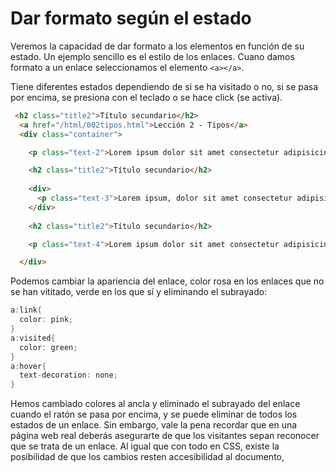 # Dar formato según el estado

Veremos la capacidad de dar formato a los elementos en función de su estado. Un ejemplo sencillo es el estilo de los enlaces. Cuano damos formato a un enlace seleccionamos el elemento `<a></a>`.

Tiene diferentes estados dependiendo de si se ha visitado o no, si se pasa por encima, se presiona con el teclado o se hace click (se activa).

```html
 <h2 class="title2">Título secundario</h2>
  <a href="/html/002tipos.html">Lección 2 - Tipos</a>
  <div class="container">

    <p class="text-2">Lorem ipsum dolor sit amet consectetur adipisicing elit. Odit quisquam tempora tenetur inventore eum? Corporis eaque sed quo doloremque, deleniti nisi laudantium fugiat, enim saepe nihil reprehenderit! Nesciunt ad corporis magnam fuga aliquid iusto, veritatis suscipit cumque dolor.</p>

    <h2 class="title2">Título secundario</h2>
    
    <div>
      <p class="text-3">Lorem ipsum, dolor sit amet consectetur adipisicing elit. Molestias, minus. Perferendis vitae amet maiores, ab veniam voluptas iste dolor cumque reprehenderit asperiores architecto illum laudantium laboriosam eaque ratione praesentium in adipisci.</p>
    </div>
    
    <h2 class="title2">Título secundario</h2>

    <p class="text-4">Lorem ipsum dolor sit amet consectetur adipisicing elit. Aperiam dolores doloremque officia nemo labore molestias esse quae dignissimos atque nam, laboriosam enim accusamus in libero? Obcaecati illo sunt vel cupiditate facilis ratione pariatur nesciunt.</p>

  </div>
```
Podemos cambiar la apariencia del enlace, color rosa en los enlaces que no se han vititado, verde en los que sí y eliminando el subrayado:

```CS
a:link{
  color: pink;  
}
a:visited{
  color: green;
}
a:hover{
  text-decoration: none;
}
```
Hemos cambiado colores al ancla y eliminado el subrayado del enlace cuando el ratón se pasa por encima, y se puede eliminar de todos los estados de un enlace. Sin embargo, vale la pena recordar que en una página web real deberás asegurarte de que los visitantes sepan reconocer que se trata de un enlace. Al igual que con todo en CSS, existe la posibilidad de que los cambios resten accesibilidad al documento,
